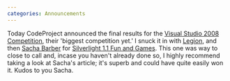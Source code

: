 ```yaml
---
categories: Announcements
---
```


Today CodeProject announced the final results for the [Visual Studio 2008 Competition](http://www.codeproject.com/Feature/VS2008/), 
their 'biggest competition yet.' I snuck it in with [Legion](http://www.codeproject.com/KB/silverlight/gridcomputing.aspx), and then [Sacha Barber](http://sachabarber.net/) 
for [Silverlight 1.1 Fun and Games](http://www.codeproject.com/kb/silverlight/SLFun.aspx). 
This one was way to close to call and, incase you haven't already done so, I highly recommend taking a look at Sacha's article; 
it's superb and could have quite easily won it. Kudos to you Sacha.